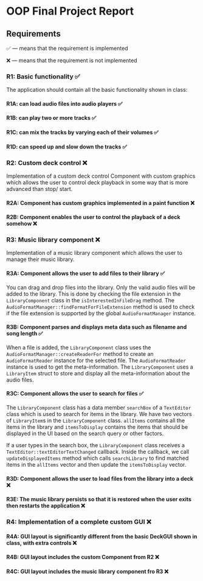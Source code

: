 # OOP Final Project Report

## Requirements

✅ — means that the requirement is implemented

❌ — means that the requirement is not implemented

### R1: Basic functionality ✅

The application should contain all the basic functionality shown in class:

#### R1A: can load audio files into audio players ✅

#### R1B: can play two or more tracks ✅ 


#### R1C: can mix the tracks by varying each of their volumes ✅


#### R1D: can speed up and slow down the tracks ✅



### R2: Custom deck control ❌

Implementation of a custom deck control Component with custom graphics which
allows the user to control deck playback in some way that is more advanced than stop/ start.

#### R2A: Component has custom graphics implemented in a paint function ❌

#### R2B: Component enables the user to control the playback of a deck somehow ❌



### R3: Music library component ❌

Implementation of a music library component which allows the user to manage their
music library.

#### R3A: Component allows the user to add files to their library ✅

You can drag and drop files into the library. Only the valid audio files will be added to the library. This is done by checking the file extension in the `LibraryComponent` class in the `isInterestedInFileDrag` method. The `AudioFormatManager::findFormatForFileExtension` method is used to check if the file extension is supported by the global `AudioFormatManager` instance.

#### R3B: Component parses and displays meta data such as filename and song length ✅

When a file is added, the `LibraryComponent` class uses the `AudioFormatManager::createReaderFor` method to create an `AudioFormatReader` instance for the selected file. The `AudioFormatReader` instance is used to get the meta-information. The `LibraryComponent` uses a `LibraryItem` struct to store and display all the meta-information about the audio files.

#### R3C: Component allows the user to search for files ✅

The `LibraryComponent` class has a data member `searchBox` of a `TextEditor` class which is used to search for items in the library. We have two vectors of `LibraryItem`s in the `LibraryComponent` class. `allItems` contains all the items in the library and `itemsToDisplay` contains the items that should be displayed in the UI based on the search query or other factors.

If a user types in the search box, the `LibraryComponent` class receives a `TextEditor::textEditorTextChanged` callback. Inside the callback, we call `updateDisplayedItems` method which calls `searchLibrary` to find matched items in the `allItems` vector and then update the `itemsToDisplay` vector.

#### R3D: Component allows the user to load files from the library into a deck ❌

#### R3E: The music library persists so that it is restored when the user exits then restarts the application ❌


### R4: Implementation of a complete custom GUI ❌

#### R4A: GUI layout is significantly different from the basic DeckGUI shown in class, with extra controls ❌

#### R4B: GUI layout includes the custom Component from R2 ❌

#### R4C: GUI layout includes the music library component fro R3 ❌
